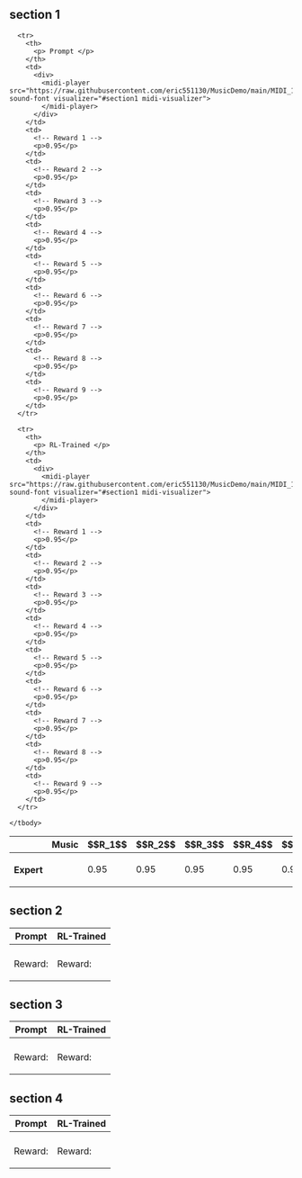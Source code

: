 <section id="section1">
  <h2>section 1</h2>
  <table>
    <thead>
      <tr>
        <th> </th>
        <th>Music</th> <th>$$R_1$$</th> <th>$$R_2$$</th> <th>$$R_3$$</th> <th>$$R_4$$</th> 
        <th>$$R_5$$</th> <th>$$R_6$$</th> <th>$$R_7$$</th> <th>$$R_8$$</th> <th>$$R_9$$</th>         
      </tr>
    </thead>
    <tbody>
      <tr>
        <th>
          <p> Expert </p>
        </th>
        <td>
          <div>
            <midi-player src="https://raw.githubusercontent.com/eric551130/MusicDemo/main/MIDI_1111/expert_009.mid" sound-font visualizer="#section1 midi-visualizer">
            </midi-player>
          </div>
        </td>
        <td>
          <!-- Reward 1 -->
          <p>0.95</p>
        </td>
        <td>
          <!-- Reward 2 -->
          <p>0.95</p>
        </td>
        <td>
          <!-- Reward 3 -->
          <p>0.95</p>
        </td>
        <td>
          <!-- Reward 4 -->
          <p>0.95</p>
        </td>
        <td>
          <!-- Reward 5 -->
          <p>0.95</p>
        </td>
        <td>
          <!-- Reward 6 -->
          <p>0.95</p>
        </td>
        <td>
          <!-- Reward 7 -->
          <p>0.95</p>
        </td>
        <td>
          <!-- Reward 8 -->
          <p>0.95</p>
        </td>
        <td>
          <!-- Reward 9 -->
          <p>0.95</p>
        </td>
      </tr>

      <tr>
        <th>
          <p> Prompt </p>
        </th>
        <td>
          <div>
            <midi-player src="https://raw.githubusercontent.com/eric551130/MusicDemo/main/MIDI_1111/expert_009.mid" sound-font visualizer="#section1 midi-visualizer">
            </midi-player>
          </div>
        </td>
        <td>
          <!-- Reward 1 -->
          <p>0.95</p>
        </td>
        <td>
          <!-- Reward 2 -->
          <p>0.95</p>
        </td>
        <td>
          <!-- Reward 3 -->
          <p>0.95</p>
        </td>
        <td>
          <!-- Reward 4 -->
          <p>0.95</p>
        </td>
        <td>
          <!-- Reward 5 -->
          <p>0.95</p>
        </td>
        <td>
          <!-- Reward 6 -->
          <p>0.95</p>
        </td>
        <td>
          <!-- Reward 7 -->
          <p>0.95</p>
        </td>
        <td>
          <!-- Reward 8 -->
          <p>0.95</p>
        </td>
        <td>
          <!-- Reward 9 -->
          <p>0.95</p>
        </td>
      </tr>      

      <tr>
        <th>
          <p> RL-Trained </p>
        </th>
        <td>
          <div>
            <midi-player src="https://raw.githubusercontent.com/eric551130/MusicDemo/main/MIDI_1111/expert_009.mid" sound-font visualizer="#section1 midi-visualizer">
            </midi-player>
          </div>
        </td>
        <td>
          <!-- Reward 1 -->
          <p>0.95</p>
        </td>
        <td>
          <!-- Reward 2 -->
          <p>0.95</p>
        </td>
        <td>
          <!-- Reward 3 -->
          <p>0.95</p>
        </td>
        <td>
          <!-- Reward 4 -->
          <p>0.95</p>
        </td>
        <td>
          <!-- Reward 5 -->
          <p>0.95</p>
        </td>
        <td>
          <!-- Reward 6 -->
          <p>0.95</p>
        </td>
        <td>
          <!-- Reward 7 -->
          <p>0.95</p>
        </td>
        <td>
          <!-- Reward 8 -->
          <p>0.95</p>
        </td>
        <td>
          <!-- Reward 9 -->
          <p>0.95</p>
        </td>
      </tr>

    </tbody>
  </table>
  <!-- <midi-visualizer type="piano-roll"></midi-visualizer> -->
</section>

<section id="section2">
<h2>section 2</h2>
  <table>
    <thead>
      <tr>
        <th>Prompt</th>
        <th>RL-Trained</th>
      </tr>
    </thead>
    <tbody>
      <tr>
          <td>
            <div>
              <midi-player src="https://raw.githubusercontent.com/eric551130/MusicDemo/main/MIDI_1111/expert_009.mid" sound-font visualizer="#section2 midi-visualizer">
              </midi-player>
            </div>
          </td>
          <td>
            <div>
              <midi-player src="https://raw.githubusercontent.com/eric551130/MusicDemo/main/MIDI_1111/song_1_0.88713.mid" sound-font visualizer="#section2 midi-visualizer">
              </midi-player>
            </div>       
          </td>
      </tr>
      <tr>
          <td>
            <p>Reward: </p>
          </td>
          <td>
            <p>Reward: </p>              
          </td>
      </tr>  
    </tbody>
  </table>
  <!-- <midi-visualizer type="piano-roll"></midi-visualizer> -->
</section>

<section id="section3">
<h2>section 3</h2>
  <table>
    <thead>
      <tr>
        <th>Prompt</th>
        <th>RL-Trained</th>
      </tr>
    </thead>
    <tbody>
      <tr>
          <td>
            <div>
              <midi-player src="https://raw.githubusercontent.com/eric551130/MusicDemo/main/MIDI_1111/expert_009.mid" sound-font visualizer="#section3 midi-visualizer">
              </midi-player>
            </div>
          </td>
          <td>
            <div>
              <midi-player src="https://raw.githubusercontent.com/eric551130/MusicDemo/main/MIDI_1111/song_1_0.88713.mid" sound-font visualizer="#section3 midi-visualizer">
              </midi-player>
            </div>       
          </td>
      </tr>
      <tr>
          <td>
            <p>Reward: </p>
          </td>
          <td>
            <p>Reward: </p>              
          </td>
      </tr>   
    </tbody>
  </table>
  <!-- <midi-visualizer type="piano-roll"></midi-visualizer> -->
</section>

<section id="section4">
<h2>section 4</h2>
  <table>
    <thead>
      <tr>
        <th>Prompt</th>
        <th>RL-Trained</th>
      </tr>
    </thead>
    <tbody>
      <tr>
          <td>
            <div>
              <midi-player src="https://raw.githubusercontent.com/eric551130/MusicDemo/main/MIDI_1111/expert_009.mid" sound-font visualizer="#section4 midi-visualizer">
              </midi-player>
            </div>
          </td>
          <td>
            <div>
              <midi-player src="https://raw.githubusercontent.com/eric551130/MusicDemo/main/MIDI_1111/song_1_0.88713.mid" sound-font visualizer="#section4 midi-visualizer">
              </midi-player>
            </div>       
          </td>
      </tr>
      <tr>
          <td>
            <p>Reward: </p>
          </td>
          <td>
            <p>Reward: </p>              
          </td>
      </tr>      
    </tbody>
  </table>
  <!-- <midi-visualizer type="piano-roll"></midi-visualizer> -->
</section>

<script src="https://cdn.jsdelivr.net/combine/npm/tone@14.7.58,npm/@magenta/music@1.23.1/es6/core.js,npm/focus-visible@5,npm/html-midi-player@1.4.0"></script>

<!-- <script type="text/x-mathjax-config">
MathJax.Hub.Config({ TeX: { equationNumbers: { autoNumber: "all" } } });
</script>
<script type="text/x-mathjax-config">
MathJax.Hub.Config({tex2jax: {
          inlineMath: [ ['$','$'], ["\\(","\\)"] ],
          processEscapes: true
        }
      });
</script>
<script src="https://cdn.mathjax.org/mathjax/latest/MathJax.js?config=TeX-AMS-MML_HTMLorMML" type="text/javascript">
</script> -->
<script id="MathJax-script" async src="https://cdn.jsdelivr.net/npm/mathjax@3/es5/tex-mml-chtml.js"></script><script type="text/x-mathjax-config"></script>